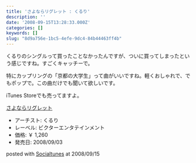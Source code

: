 ```yaml
---
title: 'さよならリグレット : くるり'
description: ''
date: '2008-09-15T13:28:33.000Z'
categories: []
keywords: []
slug: "8d9a756e-1bc5-4efe-9dc4-84b44463ff4b"
---
```

くるりのシングルって買ったことなかったんですが、ついに買ってしまったという感じですね。すごくキャッチーで。

特にカップリングの「京都の大学生」って曲がいいですね。軽くおしゃれで、でもポップで。この曲だけでも聞いて欲しいです。

iTunes Storeでも売ってますよ。

[さよならリグレット](http://www.amazon.co.jp/exec/obidos/ASIN/B001BOBYIQ/qli-22/ref=nosim "さよならリグレット")

*   アーチスト: くるり
*   レーベル: ビクターエンタテインメント
*   価格: ￥ 1,260
*   発売日: 2008/09/03

posted with [Socialtunes](http://socialtunes.net) at 2008/09/15